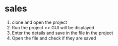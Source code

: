 # sales
1. clone and open the project
2. Run the project >> GUI will be displayed
3. Enter the details and save in the file in the project
4. Open the file and check if they are saved
